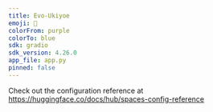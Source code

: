 ```yaml
---
title: Evo-Ukiyoe
emoji: 🐠
colorFrom: purple
colorTo: blue
sdk: gradio
sdk_version: 4.26.0
app_file: app.py
pinned: false
---
```


Check out the configuration reference at https://huggingface.co/docs/hub/spaces-config-reference
